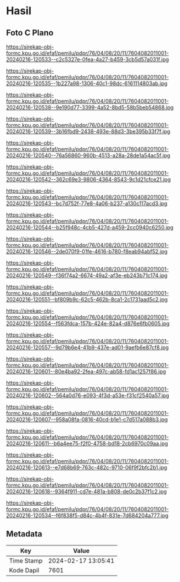 # Hasil

## Foto C Plano

https://sirekap-obj-formc.kpu.go.id/efaf/pemilu/pdpr/76/04/08/20/11/7604082011001-20240216-120533--c2c5327e-0fea-4a27-b459-3cb5d57a031f.jpg

https://sirekap-obj-formc.kpu.go.id/efaf/pemilu/pdpr/76/04/08/20/11/7604082011001-20240216-120535--1b227a98-1306-40c1-98dc-6161114803ab.jpg

https://sirekap-obj-formc.kpu.go.id/efaf/pemilu/pdpr/76/04/08/20/11/7604082011001-20240216-120538--9e190d77-3399-4a52-8bd5-58b5beb54868.jpg

https://sirekap-obj-formc.kpu.go.id/efaf/pemilu/pdpr/76/04/08/20/11/7604082011001-20240216-120539--3b16fbd9-2438-493e-88d3-3be395b33f7f.jpg

https://sirekap-obj-formc.kpu.go.id/efaf/pemilu/pdpr/76/04/08/20/11/7604082011001-20240216-120540--76a56860-960b-4513-a28a-28de1a54ac5f.jpg

https://sirekap-obj-formc.kpu.go.id/efaf/pemilu/pdpr/76/04/08/20/11/7604082011001-20240216-120542--362c69e3-9806-4364-8543-9c1d21cfce21.jpg

https://sirekap-obj-formc.kpu.go.id/efaf/pemilu/pdpr/76/04/08/20/11/7604082011001-20240216-120543--bc7d752f-77e8-4a06-b237-a130c117acd3.jpg

https://sirekap-obj-formc.kpu.go.id/efaf/pemilu/pdpr/76/04/08/20/11/7604082011001-20240216-120544--b25f948c-4cb5-427d-a459-2cc0940c6250.jpg

https://sirekap-obj-formc.kpu.go.id/efaf/pemilu/pdpr/76/04/08/20/11/7604082011001-20240216-120546--2de070f9-01fe-4616-b780-f8eab94abf52.jpg

https://sirekap-obj-formc.kpu.go.id/efaf/pemilu/pdpr/76/04/08/20/11/7604082011001-20240216-120549--f36f74a2-6674-49a2-af3e-eb243b71c174.jpg

https://sirekap-obj-formc.kpu.go.id/efaf/pemilu/pdpr/76/04/08/20/11/7604082011001-20240216-120551--bf809b9c-62c5-462b-8ca1-2c1731aad5c2.jpg

https://sirekap-obj-formc.kpu.go.id/efaf/pemilu/pdpr/76/04/08/20/11/7604082011001-20240216-120554--f563fdca-157b-424e-82a4-d876e6fb0605.jpg

https://sirekap-obj-formc.kpu.go.id/efaf/pemilu/pdpr/76/04/08/20/11/7604082011001-20240216-120557--9d79b6e4-41b9-437e-ad01-9aefb6e87cf8.jpg

https://sirekap-obj-formc.kpu.go.id/efaf/pemilu/pdpr/76/04/08/20/11/7604082011001-20240216-120601--80e4ba92-2fea-497c-ab58-fd1ac1257f86.jpg

https://sirekap-obj-formc.kpu.go.id/efaf/pemilu/pdpr/76/04/08/20/11/7604082011001-20240216-120602--564a0d76-e093-4f3d-a53e-f31cf2540a57.jpg

https://sirekap-obj-formc.kpu.go.id/efaf/pemilu/pdpr/76/04/08/20/11/7604082011001-20240216-120607--958a08fa-0816-40cd-b1e1-c7d517a088b3.jpg

https://sirekap-obj-formc.kpu.go.id/efaf/pemilu/pdpr/76/04/08/20/11/7604082011001-20240216-120611--b6a4ee75-f2f0-4758-bd18-2cb6970c09aa.jpg

https://sirekap-obj-formc.kpu.go.id/efaf/pemilu/pdpr/76/04/08/20/11/7604082011001-20240216-120613--e7d68b69-763c-482c-9710-06f9f2bfc2b1.jpg

https://sirekap-obj-formc.kpu.go.id/efaf/pemilu/pdpr/76/04/08/20/11/7604082011001-20240216-120618--9364f911-cd7e-481a-b808-de0c2b37f1c2.jpg

https://sirekap-obj-formc.kpu.go.id/efaf/pemilu/pdpr/76/04/08/20/11/7604082011001-20240216-120534--f6f838f5-d84c-4b4f-831e-7d684204a777.jpg


## Metadata

| Key        | Value               |
| ---------- | ------------------- |
| Time Stamp | 2024-02-17 13:05:41 |
| Kode Dapil | 7601                |



